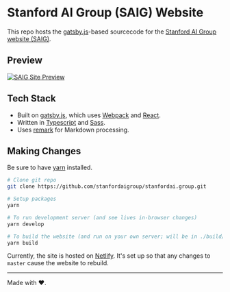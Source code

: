 # Stanford AI Group (SAIG) Website 
This repo hosts the [gatsby.js](https://www.gatsbyjs.org/)-based sourcecode for the [Stanford AI Group website (SAIG)](http://stanfordai.group/).

## Preview

[![SAIG Site Preview](https://user-images.githubusercontent.com/10323195/31002798-8573ba40-a4a1-11e7-812d-33303fc42c1f.png)](http://stanfordai.group/)


## Tech Stack

- Built on [gatsby.js](https://www.gatsbyjs.org/), which uses [Webpack](https://webpack.js.org/) and [React](https://reactjs.org/).
- Written in [Typescript](https://www.typescriptlang.org/) and [Sass](http://sass-lang.com/).
- Uses [remark](https://github.com/wooorm/remark) for Markdown processing.

## Making Changes

Be sure to have [yarn](https://yarnpkg.com/en/) installed.

```bash
# Clone git repo
git clone https://github.com/stanfordaigroup/stanfordai.group.git

# Setup packages
yarn

# To run development server (and see lives in-browser changes)
yarn develop

# To build the website (and run on your own server; will be in ./build/ folder)
yarn build
```

Currently, the site is hosted on [Netlify](https://www.netlify.com/). It's set up so that any changes to `master` cause the website to rebuild.

---

Made with ❤️.
